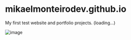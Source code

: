 # mikaelmonteirodev.github.io

My first test website and portfolio projects. (loading...)

![image](https://github.com/mikaelmonteirodev/mikaelmonteirodev.github.io/assets/112489130/edf5c858-d95d-4750-bd23-baad510f8093)
